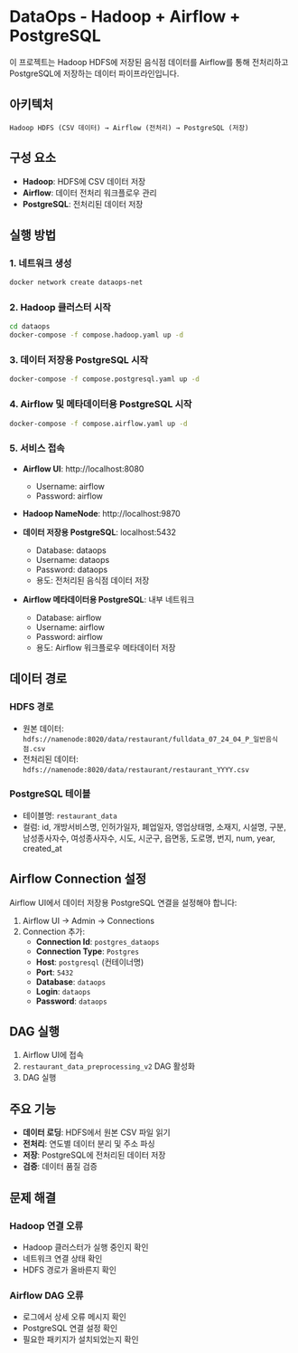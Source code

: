 # DataOps - Hadoop + Airflow + PostgreSQL

이 프로젝트는 Hadoop HDFS에 저장된 음식점 데이터를 Airflow를 통해 전처리하고 PostgreSQL에 저장하는 데이터 파이프라인입니다.

## 아키텍처

```
Hadoop HDFS (CSV 데이터) → Airflow (전처리) → PostgreSQL (저장)
```

## 구성 요소

- **Hadoop**: HDFS에 CSV 데이터 저장
- **Airflow**: 데이터 전처리 워크플로우 관리
- **PostgreSQL**: 전처리된 데이터 저장

## 실행 방법

### 1. 네트워크 생성
```bash
docker network create dataops-net
```

### 2. Hadoop 클러스터 시작
```bash
cd dataops
docker-compose -f compose.hadoop.yaml up -d
```

### 3. 데이터 저장용 PostgreSQL 시작
```bash
docker-compose -f compose.postgresql.yaml up -d
```

### 4. Airflow 및 메타데이터용 PostgreSQL 시작
```bash
docker-compose -f compose.airflow.yaml up -d
```

### 5. 서비스 접속

- **Airflow UI**: http://localhost:8080
  - Username: airflow
  - Password: airflow

- **Hadoop NameNode**: http://localhost:9870

- **데이터 저장용 PostgreSQL**: localhost:5432
  - Database: dataops
  - Username: dataops
  - Password: dataops
  - 용도: 전처리된 음식점 데이터 저장

- **Airflow 메타데이터용 PostgreSQL**: 내부 네트워크
  - Database: airflow
  - Username: airflow
  - Password: airflow
  - 용도: Airflow 워크플로우 메타데이터 저장

## 데이터 경로

### HDFS 경로
- 원본 데이터: `hdfs://namenode:8020/data/restaurant/fulldata_07_24_04_P_일반음식점.csv`
- 전처리된 데이터: `hdfs://namenode:8020/data/restaurant/restaurant_YYYY.csv`

### PostgreSQL 테이블
- 테이블명: `restaurant_data`
- 컬럼: id, 개방서비스명, 인허가일자, 폐업일자, 영업상태명, 소재지, 시설명, 구분, 남성종사자수, 여성종사자수, 시도, 시군구, 읍면동, 도로명, 번지, num, year, created_at

## Airflow Connection 설정

Airflow UI에서 데이터 저장용 PostgreSQL 연결을 설정해야 합니다:

1. Airflow UI → Admin → Connections
2. Connection 추가:
   - **Connection Id**: `postgres_dataops`
   - **Connection Type**: `Postgres`
   - **Host**: `postgresql` (컨테이너명)
   - **Port**: `5432`
   - **Database**: `dataops`
   - **Login**: `dataops`
   - **Password**: `dataops`

## DAG 실행

1. Airflow UI에 접속
2. `restaurant_data_preprocessing_v2` DAG 활성화
3. DAG 실행

## 주요 기능

- **데이터 로딩**: HDFS에서 원본 CSV 파일 읽기
- **전처리**: 연도별 데이터 분리 및 주소 파싱
- **저장**: PostgreSQL에 전처리된 데이터 저장
- **검증**: 데이터 품질 검증

## 문제 해결

### Hadoop 연결 오류
- Hadoop 클러스터가 실행 중인지 확인
- 네트워크 연결 상태 확인
- HDFS 경로가 올바른지 확인

### Airflow DAG 오류
- 로그에서 상세 오류 메시지 확인
- PostgreSQL 연결 설정 확인
- 필요한 패키지가 설치되었는지 확인